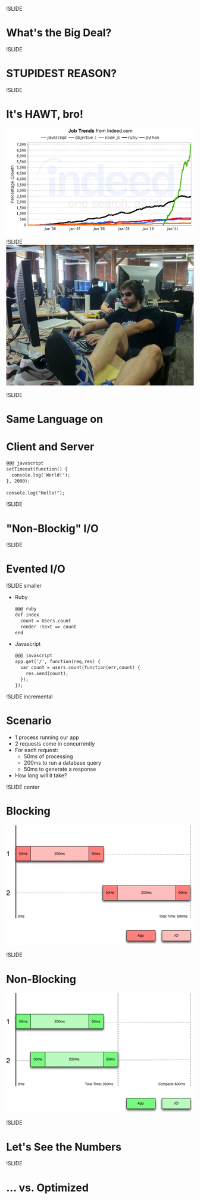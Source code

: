 !SLIDE
# What's the Big Deal?

!SLIDE
# STUPIDEST REASON?

!SLIDE
# It's HAWT, bro!

![jobgraph.png](jobgraph.png)

!SLIDE
![brogrammer](brogrammer.jpg)

!SLIDE
# Same Language on
# Client and Server

    @@@ javascript
    setTimeout(function() {
      console.log('World!');
    }, 2000);

    console.log("Hello!");

!SLIDE
# "Non-Blockig" I/O

!SLIDE
# Evented I/O

!SLIDE smaller

* Ruby

      @@@ ruby
      def index
        count = Users.count
        render :text => count
      end

* Javascript

      @@@ javascript
      app.get('/', function(req,res) {
        var count = users.count(function(err,count) {
          res.send(count);
        });
      });

!SLIDE incremental
# Scenario

* 1 process running our app
* 2 requests come in concurrently
* For each request:
  * 50ms of processing
  * 200ms to run a database query
  * 50ms to generate a response
* How long will it take?

!SLIDE center
# Blocking

![blocking-timeline](blocking-timeline.png)

!SLIDE
# Non-Blocking
![nonblocking-timeline](nonblocking-timeline.png)

!SLIDE
# Let's See the Numbers

!SLIDE
# ... vs. Optimized
